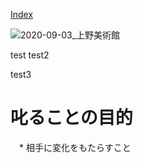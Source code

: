 [Index](./index.html )

![2020-09-03_上野美術館](https://drive.google.com/drive/folders/1HsMpjVOjvRxpwOO0wxUl-RU45RSpv2rZ?usp=sharing")

test
test2

test3

# 叱ることの目的
　* 相手に変化をもたらすこと
 
 